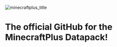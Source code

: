 
![minecraftplus_title](https://github.com/user-attachments/assets/dc14ee42-0518-4365-96ad-fe8060f07975)
# The official GitHub for the MinecraftPlus Datapack!
